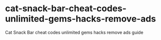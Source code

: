 # cat-snack-bar-cheat-codes-unlimited-gems-hacks-remove-ads
Cat Snack Bar cheat codes unlimited gems hacks remove ads guide

